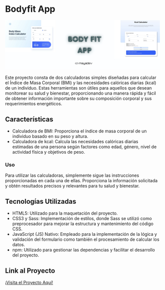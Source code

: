 # Bodyfit App
<img src="https://github.com/Mayadevv/Bodyfit-app/blob/main/imgBodyfit.jpg">



Este proyecto consta de dos calculadoras simples diseñadas para calcular el Índice de Masa Corporal (BMI) y las necesidades calóricas diarias (kcal) de un individuo. Estas herramientas son útiles para aquellos que desean monitorear su salud y bienestar, proporcionando una manera rápida y fácil de obtener información importante sobre su composición corporal y sus requerimientos energéticos.

## Características
- Calculadora de BMI: Proporciona el índice de masa corporal de un individuo basado en su peso y altura.
- Calculadora de kcal: Calcula las necesidades calóricas diarias estimadas de una persona según factores como edad, género, nivel de actividad física y objetivos de peso.

### Uso
Para utilizar las calculadoras, simplemente sigue las instrucciones proporcionadas en cada una de ellas. Proporciona la información solicitada y obtén resultados precisos y relevantes para tu salud y bienestar.

## Tecnologías Utilizadas

- HTML5: Utilizado para la maquetación del proyecto.
- CSS3 y Sass: Implementación de estilos, donde Sass se utilizó como preprocesador para mejorar la estructura y mantenimiento del código CSS.
- JavaScript (JS) Nativo: Empleado para la implementación de la lógica y validación del formulario como también el procesamiento de calcular los datos.
- npm: Utilizado para gestionar las dependencias y facilitar el desarrollo del proyecto.


## Link al Proyecto

[¡Visita el Proyecto Aquí!](https://bodyfitapp.netlify.app/)

